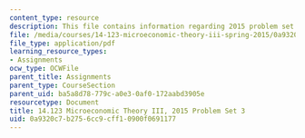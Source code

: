 ```yaml
---
content_type: resource
description: This file contains information regarding 2015 problem set 3.
file: /media/courses/14-123-microeconomic-theory-iii-spring-2015/0a9320c7b2756cc9cff10900f0691177_MIT14_123S15_PSet_3_15.pdf
file_type: application/pdf
learning_resource_types:
- Assignments
ocw_type: OCWFile
parent_title: Assignments
parent_type: CourseSection
parent_uid: ba5a8d78-779c-a0e3-0af0-172aabd3905e
resourcetype: Document
title: 14.123 Microeconomic Theory III, 2015 Problem Set 3
uid: 0a9320c7-b275-6cc9-cff1-0900f0691177
---
```

